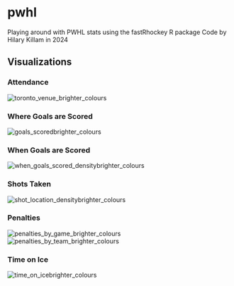 # pwhl
Playing around with PWHL stats using the fastRhockey R package
Code by Hilary Killam in 2024
## Visualizations
### Attendance
![toronto_venue_brighter_colours](https://github.com/hilary-rose/pwhl/assets/52216858/4f18a236-4f8b-4b3f-b4d6-73306877c2bc)
### Where Goals are Scored
![goals_scoredbrighter_colours](https://github.com/hilary-rose/pwhl/assets/52216858/1d781236-5b5c-47e7-8997-7205178af55c)
### When Goals are Scored
![when_goals_scored_densitybrighter_colours](https://github.com/hilary-rose/pwhl/assets/52216858/10e8f385-a793-4644-a534-136f853e8540)
### Shots Taken
![shot_location_densitybrighter_colours](https://github.com/hilary-rose/pwhl/assets/52216858/610390fd-60b7-43af-b294-5d8c54e9424f)
### Penalties
![penalties_by_game_brighter_colours](https://github.com/hilary-rose/pwhl/assets/52216858/4fd66cc4-4e79-4947-b093-620924145179)
![penalties_by_team_brighter_colours](https://github.com/hilary-rose/pwhl/assets/52216858/c757ac41-a877-4a86-8c77-9657e5b4f0dd)
### Time on Ice
![time_on_icebrighter_colours](https://github.com/hilary-rose/pwhl/assets/52216858/5ad0edbf-58d2-43f4-a44c-1ce9dd3eddcc)
